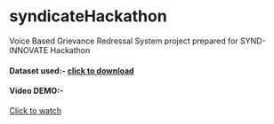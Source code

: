 # syndicateHackathon
Voice Based Grievance Redressal System project prepared for SYND-INNOVATE Hackathon
#### Dataset used:- [click to download](https://data.consumerfinance.gov/api/views/s6ew-h6mp/rows.csv?accessType=DOWNLOAD)

#### Video DEMO:-

[Click to watch](https://youtu.be/Q_j2_fsFbC4)


